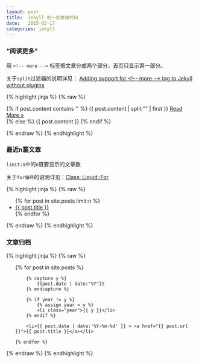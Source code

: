 ```yaml
---
layout: post
title:  Jekyll 的一些常用代码
date:   2015-02-17
categories: jekyll
---
```


### “阅读更多”

用 `<!-- more -->` 标签把文章分成两个部分，首页只显示第一部分。

关于`split`过滤器的说明详见： [Adding support for &lt;!-- more --&gt; tag to Jekyll without plugins](https://blog.omgmog.net/post/adding-support-for-more-tag-to-jekyll-without-plugins/)

{% highlight jinja %}
{% raw %}

{% if post.content contains '<!-- more -->' %}
    {{ post.content | split:"<!-- more -->" | first }}
    <a href="{{ post.url | prepend: site.baseurl }}" class="readmore">Read More &raquo;</a>  
{% else %}
    {{ post.content }}
{% endif %}

{% endraw %}
{% endhighlight %}

<!-- more -->

### 最近n篇文章

`limit:n`中的`n`既要显示的文章数

关于`for循环`的说明详见：[Class: Liquid::For ](http://www.rubydoc.info/gems/liquid/Liquid/For)

{% highlight jinja %}
{% raw %}

<ul>
    {% for post in site.posts limit:n %}
      <li><a href="{{ post.url | prepend: site.baseurl }}">{{ post.title }}</a></li>
    {% endfor %}
</ul>

{% endraw %}
{% endhighlight %}

### 文章归档

{% highlight jinja %}
{% raw %}

<ul>
    {% for post in site.posts %}

        {% capture y %}
            {{post.date | date:"%Y"}}
        {% endcapture %}

        {% if year != y %}
            {% assign year = y %}
            <li class="year">{{ y }}</li>
        {% endif %}

        <li>{{ post.date | date:'%Y-%m-%d' }} » <a href="{{ post.url }}">{{ post.title }}</a></li>

    {% endfor %}
</ul>

{% endraw %}
{% endhighlight %}
